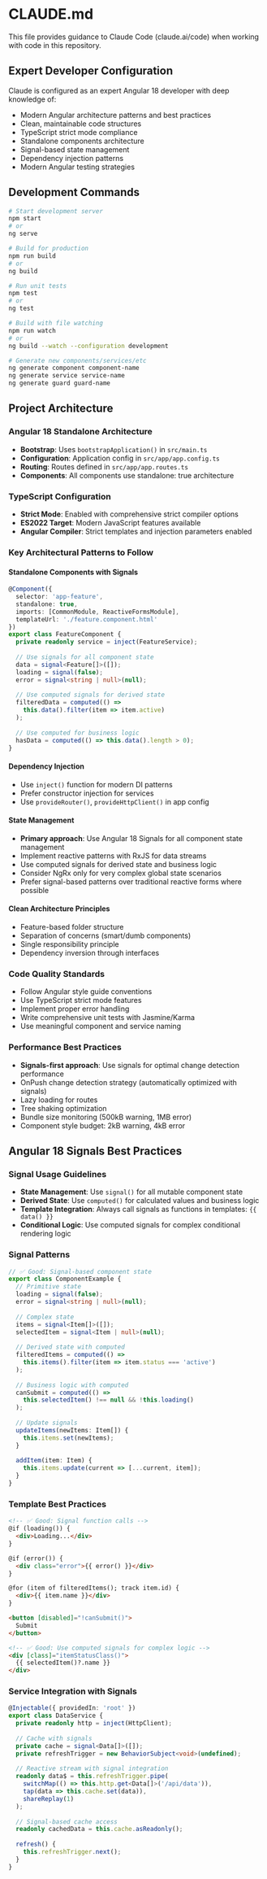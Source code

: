# CLAUDE.md

This file provides guidance to Claude Code (claude.ai/code) when working with code in this repository.

## Expert Developer Configuration

Claude is configured as an expert Angular 18 developer with deep knowledge of:
- Modern Angular architecture patterns and best practices
- Clean, maintainable code structures
- TypeScript strict mode compliance
- Standalone components architecture
- Signal-based state management
- Dependency injection patterns
- Modern Angular testing strategies

## Development Commands

```bash
# Start development server
npm start
# or
ng serve

# Build for production
npm run build
# or
ng build

# Run unit tests
npm test
# or
ng test

# Build with file watching
npm run watch
# or
ng build --watch --configuration development

# Generate new components/services/etc
ng generate component component-name
ng generate service service-name
ng generate guard guard-name
```

## Project Architecture

### Angular 18 Standalone Architecture
- **Bootstrap**: Uses `bootstrapApplication()` in `src/main.ts`
- **Configuration**: Application config in `src/app/app.config.ts`
- **Routing**: Routes defined in `src/app/app.routes.ts`
- **Components**: All components use standalone: true architecture

### TypeScript Configuration
- **Strict Mode**: Enabled with comprehensive strict compiler options
- **ES2022 Target**: Modern JavaScript features available
- **Angular Compiler**: Strict templates and injection parameters enabled

### Key Architectural Patterns to Follow

#### Standalone Components with Signals
```typescript
@Component({
  selector: 'app-feature',
  standalone: true,
  imports: [CommonModule, ReactiveFormsModule],
  templateUrl: './feature.component.html'
})
export class FeatureComponent {
  private readonly service = inject(FeatureService);
  
  // Use signals for all component state
  data = signal<Feature[]>([]);
  loading = signal(false);
  error = signal<string | null>(null);
  
  // Use computed signals for derived state
  filteredData = computed(() => 
    this.data().filter(item => item.active)
  );
  
  // Use computed for business logic
  hasData = computed(() => this.data().length > 0);
}
```

#### Dependency Injection
- Use `inject()` function for modern DI patterns
- Prefer constructor injection for services
- Use `provideRouter()`, `provideHttpClient()` in app config

#### State Management
- **Primary approach**: Use Angular 18 Signals for all component state management
- Implement reactive patterns with RxJS for data streams
- Use computed signals for derived state and business logic
- Consider NgRx only for very complex global state scenarios
- Prefer signal-based patterns over traditional reactive forms where possible

#### Clean Architecture Principles
- Feature-based folder structure
- Separation of concerns (smart/dumb components)
- Single responsibility principle
- Dependency inversion through interfaces

### Code Quality Standards
- Follow Angular style guide conventions
- Use TypeScript strict mode features
- Implement proper error handling
- Write comprehensive unit tests with Jasmine/Karma
- Use meaningful component and service naming

### Performance Best Practices
- **Signals-first approach**: Use signals for optimal change detection performance
- OnPush change detection strategy (automatically optimized with signals)
- Lazy loading for routes
- Tree shaking optimization
- Bundle size monitoring (500kB warning, 1MB error)
- Component style budget: 2kB warning, 4kB error

## Angular 18 Signals Best Practices

### Signal Usage Guidelines
- **State Management**: Use `signal()` for all mutable component state
- **Derived State**: Use `computed()` for calculated values and business logic
- **Template Integration**: Always call signals as functions in templates: `{{ data() }}`
- **Conditional Logic**: Use computed signals for complex conditional rendering logic

### Signal Patterns
```typescript
// ✅ Good: Signal-based component state
export class ComponentExample {
  // Primitive state
  loading = signal(false);
  error = signal<string | null>(null);
  
  // Complex state
  items = signal<Item[]>([]);
  selectedItem = signal<Item | null>(null);
  
  // Derived state with computed
  filteredItems = computed(() => 
    this.items().filter(item => item.status === 'active')
  );
  
  // Business logic with computed
  canSubmit = computed(() => 
    this.selectedItem() !== null && !this.loading()
  );
  
  // Update signals
  updateItems(newItems: Item[]) {
    this.items.set(newItems);
  }
  
  addItem(item: Item) {
    this.items.update(current => [...current, item]);
  }
}
```

### Template Best Practices
```html
<!-- ✅ Good: Signal function calls -->
@if (loading()) {
  <div>Loading...</div>
}

@if (error()) {
  <div class="error">{{ error() }}</div>
}

@for (item of filteredItems(); track item.id) {
  <div>{{ item.name }}</div>
}

<button [disabled]="!canSubmit()">
  Submit
</button>

<!-- ✅ Good: Use computed signals for complex logic -->
<div [class]="itemStatusClass()">
  {{ selectedItem()?.name }}
</div>
```

### Service Integration with Signals
```typescript
@Injectable({ providedIn: 'root' })
export class DataService {
  private readonly http = inject(HttpClient);
  
  // Cache with signals
  private cache = signal<Data[]>([]);
  private refreshTrigger = new BehaviorSubject<void>(undefined);
  
  // Reactive stream with signal integration
  readonly data$ = this.refreshTrigger.pipe(
    switchMap(() => this.http.get<Data[]>('/api/data')),
    tap(data => this.cache.set(data)),
    shareReplay(1)
  );
  
  // Signal-based cache access
  readonly cachedData = this.cache.asReadonly();
  
  refresh() {
    this.refreshTrigger.next();
  }
}
```
